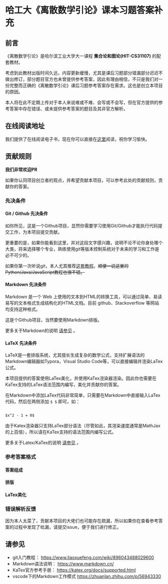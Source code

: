 # 哈工大《离散数学引论》课本习题答案补充

## 前言

《离散数学引论》是哈尔滨工业大学大一课程 **集合论和图论(HIT-CS31107)** 的配套教材。

考虑到此教材出版时间久远，内容更新缓慢，尤其是课后习题部分错漏部分迟迟不做出修订，部分题目官方也未曾提供参考答案，因此有理由相信，不只是我们对一份完整而正确的《离散数学引论》课后习题参考答案存在需求。这也是创立本项目的原因。

本人将在此不定期上传对于本人来说难或不难、会写或不会写，但在官方提供的参考答案中存在错误、或未提供参考答案的题目及其非官方解析。

## 在线阅读地址

我们提供了在线阅读电子书，现在你可以直接在[这里](https://vonbrank.github.io/hit-introduction-to-discrete-mathematics/)阅读，祝你学习愉快。

## 贡献规则

**我们非常欢迎PR**

如果你认同项目创立者的观点，并希望贡献本项目，可以参考此处的贡献规则，贡献你的答案。

### 先决条件

#### Git / Github 先决条件

如你所见，这是一个Github项目，显然你需要学习使用Git/Github才能执行代码提交工作，为本项目提交贡献。

更重要的是，如果你能看到这里，并对这段文字感兴趣，说明不论不论你身处哪个大类，将来选择哪个专业，熟练使用git等版本控制系统对于未来的学习和工作是必不可少的。

如果你第一次听说git，本人尤其推荐[这套教程](https://www.liaoxuefeng.com/wiki/896043488029600)。~~顺便一说这里的Python/Java/JavaScript教程也很不错。~~

#### Markdown 先决条件

Markdown 是一个 Web 上使用的文本到HTML的转换工具，可以通过简单、易读易写的文本格式生成结构化的HTML文档。目前 github、Stackoverflow 等网站均支持这种格式。

这是个Github项目，当然要使用Markdown排版。

更多关于Markdown的说明 [请参见](#请参见) 。

#### LaTeX 先决条件

LaTeX是一套排版系统，尤其擅长生成复杂的数学公式，支持扩展语法的Markdown编辑器如Typora，Visual Studio Code等，可以直接编辑并渲染LaTex公式。

本项目提供的答案使用LaTex美化，并使用KaTex渲染器渲染。因此你也需要在KaTex支持的LaTex语法范围内编写，美化并贡献你的答案。

在Markdown中添加LaTex代码非常简单，只需要在Markdown中直接输入LaTex代码，然后在两侧添加 `$ $` 即可，如：

```markdown

$x^2 - 1 = 0$

```

由于Katex渲染器只支持LaTex部分语法（尽管如此，其渲染速度通常是MathJax的上百倍），所以请在KaTex支持的语法范围内编写公式。

更多关于Latex/KaTex的说明 [请参见](#请参见) 。 

### 参考答案格式

#### 答案组成

#### 排版

#### LaTex美化

### 错误解析反馈

因为本人太菜了，贡献本项目的大佬们也可能存在疏漏，所以如果你在查看参考答案的过程中发现了纰漏，请提交issue，便于我们进行修正。

## 请参见

+ git入门教程： https://www.liaoxuefeng.com/wiki/896043488029600
+ Markdown语法说明： https://www.markdown.cn/
+ KaTex官方参考手册： https://katex.org/docs/supported.html
+ vscode下的Markdown工作模式 https://zhuanlan.zhihu.com/p/56943330
